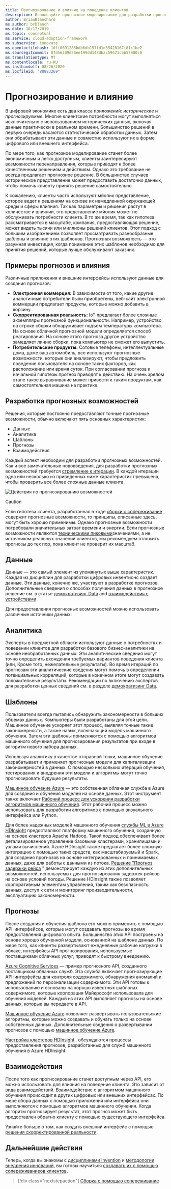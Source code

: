 ```yaml
---
title: Прогнозирование и влияние на поведение клиентов
description: Используйте прогнозное моделирование для разработки прогнозных возможностей с помощью данных, аналитических сведений, закономерностей, прогнозов и взаимодействий.
author: BrianBlanchard
ms.author: brblanch
ms.date: 10/17/2019
ms.topic: conceptual
ms.service: cloud-adoption-framework
ms.subservice: innovate
ms.openlocfilehash: 10ff8691285bdb6db157fd1d55428167f81c1be2
ms.sourcegitcommit: 07d56209d56ee199dd148dbac59671cbb57880c0
ms.translationtype: MT
ms.contentlocale: ru-RU
ms.lasthandoff: 08/26/2020
ms.locfileid: "88883269"
---
```

# <a name="predict-and-influence"></a>Прогнозирование и влияние

В цифровой экономике есть два класса приложений: *исторические* и *прогнозируемые*. Многие клиентские потребности могут выполняться исключительно с использованием исторических данных, включая данные практически в реальном времени. Большинство решений в первую очередь касаются статистической обработки данных. Затем они обрабатывают эти данные и совместно используют их в форме цифрового или внешнего интерфейса.

По мере того, как прогнозное моделирование станет более экономичным и легко доступным, клиенты заинтересируют возможности перенаправления, которые приводят к более качественным решениям и действиям. Однако это требование не всегда предлагает прогнозное решение. В большинстве случаев историческое представление может предоставить достаточно данных, чтобы помочь клиенту принять решение самостоятельно.

К сожалению, клиенты часто используют мйопик представление, которое ведет к решениям на основе их немедленной окружающей среды и сферы влияния. Так как параметры и решения растут в количестве и влиянии, это представление мйопик может не обслуживать потребности клиента. В то же время, так как гипотеза рассматривается в масштабе, компания, предоставляющая решение, может видеть тысячи или миллионы решений клиентов. Этот подход с большим изображением позволяет просматривать разнообразные шаблоны и влияние этих шаблонов. Прогнозная возможность — это разумная инвестиция, когда понимание этих шаблонов необходимо для принятия решений, которые лучше обслуживают заказчик.

## <a name="examples-of-predictions-and-influence"></a>Примеры прогнозов и влияния

Различные приложения и внешние интерфейсы используют данные для создания прогнозов:

- **Электронная коммерция:** В зависимости от того, какие другие аналогичные потребители были приобретены, веб-сайт электронной коммерции предлагает продукты, которые можно добавить в корзину.
- **Скорректированная реальность:** IoT предлагает более сложные экземпляры прогнозной функциональности. Например, устройство на строке сборки обнаруживает подъем температуры компьютера. На основе облачной прогнозной модели определяется способ реагирования. На основе этого прогноза другое устройство замедляет линию сборки, пока компьютер не сможет его выпустить.
- **Потребительские продукты:** Сотовые телефоны, интеллектуальные дома, даже ваш автомобиль, все используют прогнозные возможности, которые они анализируют, чтобы предложить поведение пользователя на основе таких факторов, как расположение или время суток. При согласовании прогноза и начальной гипотезы прогноз приводят к действию. На очень зрелом этапе такое выравнивание может привести к таким продуктам, как самостоятельная машина на практике.

## <a name="develop-predictive-capabilities"></a>Разработка прогнозных возможностей

Решения, которые постоянно предоставляют точные прогнозные возможности, обычно включают пять основных характеристик:

- Данные
- Аналитика
- Шаблоны
- Прогнозы
- Взаимодействия

Каждый аспект необходим для разработки прогнозных возможностей. Как и все замечательные нововведения, для разработки прогнозных возможностей требуется [стремление к итерации](./index.md#commitment-to-iteration). В каждой итерации одна или несколько из приведенных ниже характеристик превышена, чтобы проверить все более сложные данные клиента.

![Действия по прогнозированию возможностей](../../_images/innovate/predict-and-influence.png)

> [!CAUTION]
> Если гипотеза клиента, разработанная в ходе [сборки с сопереживание](./build.md) , содержит прогнозные возможности, то принципы, описанные здесь, могут быть хорошо применимы. Однако прогнозные возможности потребовали значительных затрат времени и энергии. Если прогнозные возможности являются [техническими пиковыми](./build.md#reduce-complexity-and-delay-technical-spikes)значениями, а не источником реальных значений клиентов, мы рекомендуем отложить прогнозы до тех пор, пока клиент не проверит их масштаб.

## <a name="data"></a>Данные

Данные — это самый элемент из упомянутых выше характеристик. Каждая из дисциплин для разработки цифровых инвентионс создает данные. Эти данные, конечно же, участвуют в разработке прогнозов. Дополнительные сведения о способах получения данных в прогнозное решение см. в статье [демократизинг Data](./data.md) and [взаимодействия с устройствами](./devices.md).

Для предоставления прогнозных возможностей можно использовать различные источники данных:

## <a name="insights"></a>Аналитика

Эксперты в предметной области используют данные о потребностях и поведении клиентов для разработки базового бизнес-аналитики на основе необработанных данных. Эти аналитические сведения могут точно определить вхождения требуемых вариантов поведения клиента (или, Кроме того, нежелательные результаты). Во время итераций по прогнозам эти аналитические сведения могут помочь в определении потенциальных корреляций, которые в конечном итоге могут создавать положительные результаты. Рекомендации по включению экспертов для разработки ценных сведений см. в разделе [демократизинг Data](./data.md).

## <a name="patterns"></a>Шаблоны

Пользователи всегда пытались обнаружить закономерности в больших объемах данных. Компьютеры были разработаны для этой цели. Машинное обучение ускоряет этот процесс, выявляя точные такие закономерности, а также навык, включающий модель машинного обучения. Затем эти шаблоны применяются с помощью алгоритмов машинного обучения для прогнозирования результатов при входе в алгоритм нового набора данных.

Используя аналитику в качестве отправной точки, машинное обучение разрабатывает и применяет прогнозные модели для капитализации закономерностей в данных. С помощью нескольких итераций обучения, тестирования и внедрения эти модели и алгоритмы могут точно прогнозировать будущие результаты.

[Машинное обучение Azure](/azure/machine-learning/service/overview-what-is-azure-ml) — это собственная облачная служба в Azure для создания и обучения моделей на основе данных. Этот инструмент также включает [Рабочий процесс для ускорения разработки алгоритмов машинного обучения](/azure/machine-learning/service/concept-azure-machine-learning-architecture). Этот рабочий процесс можно использовать для разработки алгоритмов с помощью визуального интерфейса или Python.

Для более надежных моделей машинного обучения [службы ML в Azure HDInsight](/azure/hdinsight/r-server/r-server-overview) предоставляют платформу машинного обучения, созданную на основе кластеров Apache Hadoop. Такой подход обеспечивает более детализированное управление базовыми кластерами, хранилищами и узлами вычислений. Azure HDInsight также предлагает более сложную интеграцию с помощью таких средств, как масштабируемый и Spark, для создания прогнозов на основе интегрированных и принимаемых данных, даже для работы с данными из потока. [Решение "Прогноз задержки рейса](/azure/hdinsight/hdinsight-hadoop-r-scaler-sparkr) " демонстрирует каждую из этих дополнительных возможностей, используемых для прогнозирования задержек рейсов на основе условий погоды. Решение HDInsight также позволяет корпоративным элементам управления, таким как безопасность данных, доступ к сети и мониторинг производительности, эксплуатацию закономерности.

## <a name="predictions"></a>Прогнозы

После создания и обучения шаблона его можно применить с помощью API-интерфейсов, которые могут создавать прогнозы во время предоставления цифрового опыта. Большинство этих API построены на основе хорошо обученной модели, основанной на шаблоне данных. По мере того, как клиенты развертывают ежедневные рабочие нагрузки в облаке, интерфейсы API прогнозирования, используемые поставщиками облачных услуг, приводят к быстрому внедрению.

[Azure Cognitive Services](/azure/cognitive-services) — пример прогнозного API, созданного поставщиком облачных служб. Эта служба включает прогнозирующие API-интерфейсы для контроля содержимого, обнаружения аномалий и предложений по персонализации содержимого. Эти API готовы к использованию и основаны на хорошо известных шаблонах содержимого, которые корпорация Майкрософт использовала для обучения моделей. Каждый из этих API выполняет прогнозы на основе данных, которые вы передаете в API.

[Машинное обучение Azure](/azure/machine-learning) позволяет развертывать пользовательские алгоритмы, которые можно создавать и обучать только на основе собственных данных. Дополнительные сведения о развертывании прогнозов с помощью [машинное обучение Azure](/azure/machine-learning/service/how-to-deploy-and-where).

[Настройка кластеров HDInsight](/azure/hdinsight/hdinsight-hadoop-provision-linux-clusters) . обсуждаются процессы предоставления прогнозов, разработанных для служб машинного обучения в Azure HDInsight.

## <a name="interactions"></a>Взаимодействия

После того как прогнозирование станет доступным через API, его можно использовать для влияния на поведение клиента. Это зависит от вида взаимодействий. Взаимодействие с алгоритмом машинного обучения происходит в других цифровых или внешних интерфейсах. По мере сбора данных с помощью приложения или интерфейса они выполняются с помощью алгоритмов машинного обучения. Когда алгоритм прогнозирует результат, этот прогноз может быть предоставлен обратно клиенту с помощью существующего интерфейса.

Узнайте больше о том, как создать внешний интерфейс с помощью [решения скорректированной реальности](./devices.md#adjusted-reality).

## <a name="next-steps"></a>Дальнейшие действия

Теперь, когда вы знакомы с [дисциплинами Invention](./invention.md) и [методологии внедрения инноваций](./index.md), вы готовы научиться [создавать их с помощью сопереживаниеов клиентов](./build.md).

> [!div class="nextstepaction"]
> [Сборка с помощью сопереживание](./build.md)
